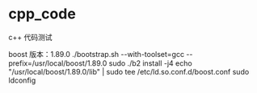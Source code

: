 # cpp_code
c++ 代码测试

boost 版本：1.89.0
./bootstrap.sh --with-toolset=gcc --prefix=/usr/local/boost/1.89.0
sudo ./b2 install -j4
echo "/usr/local/boost/1.89.0/lib" | sudo tee /etc/ld.so.conf.d/boost.conf
sudo ldconfig

